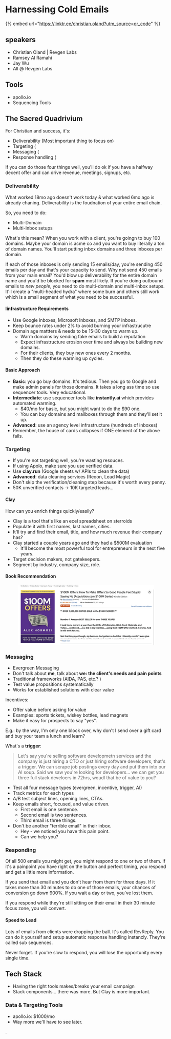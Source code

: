 # Harnessing Cold Emails

{% embed url="https://linktr.ee/christian.oland?utm_source=qr_code" %}



## speakers

* Christian Oland | Revgen Labs
* Ramsey Al Ramahi
* Jay Wu
* All @ Revgen Labs

## Tools

* apollo.io
* Sequencing Tools

## The Sacred Quadrivium

For Christian and success, it's:

* Deliverability (Most important thing to focus on)
* Targeting (
* Messaging (
* Response handling (

If you can do those four things well, you'll do ok if you have a halfway decent offer and can drive revenue, meetings, signups, etc.

### Deliverability

What worked 18mo ago doesn't work today & what worked 6mo ago is already chaning. Deliverability is the foudnation of your entire email chain.

So, you need to do:

* Multi-Domain
* Multi-Inbox setups

What's this mean? When you work with a client, you're goingn to buy 100 domains. Maybe your domain is acme co and you want to buy literally a ton of domain names. You'll start putting inbox domains and three inboxes per domain.&#x20;

If each of those inboxes is only sending 15 emails/day, you're sending 450 emails per day and that's your capacity to send. Why not send 450 emails from your main email? You'd blow up deliverability for the entire domain name and you'd be blocked for **spam** most likely. If you're doing outbound emails to _new people_, you need to do multi-domain and multi-inbox setups. It'll create a "multi-headed hydra" where some burn and others still work which is a small segment of what you need to be successful.

#### Iinfrastructure Requirements

* Use Google inboxes, Microsoft Inboxes, and SMTP inboes.
* Keep bounce rates under 2% to avoid burning your infrastrucutre
* Domain age mattters & needs to be 15-30 days to warm up.&#x20;
  * Warm domains by sending fake emails to build a reputation
  * Expect infrastructure erosion over time and always be building new domains.&#x20;
  * For their clients, they buy new ones every 2 months.
  * Then they do these warming up cycles.&#x20;

#### Basic Approach

* **Basic**: you go buy domains. It's tedious. Then you go to Google and make admin panels for those domains. It takes a long ass time so use sequencer tools. Very educational.&#x20;
* **Intermediate**: use sequencer tools like **instantly.ai** which provides automated warming.
  * $40/mo for basic, but you might want to do the $90 one.&#x20;
  * You can buy domains and mailboxes through them and they'll set it up.&#x20;
* **Advanced**: use an agency level infrastructure (hundreds of inboxes)
* Remember, the house of cards collapses if ONE element of the above fails.&#x20;



### Targeting

* If you're not targeting well, you're wasting resouces.
* If using Apolo, make sure you use verified data.
* Use **clay.run** (Google sheets w/ APIs to clean the data)
* **Advanced**: data cleaning services (Reoon, Lead Magic)
* Don't skip the verification/cleaning step because it's worth every penny.
* 50K unverified contacts -> 10K targeted leads...

#### Clay

How can you enrich things quickly/easily?

* Clay is a tool that's like an ecel spreadsheet on sterroids
* Populate it with first names, last names, cities.&#x20;
* It'll try and find their email, title, and how much revenue their company has?
* Clay started a couple years ago and they had a $500M evaluation
  * It'll become the most powerful tool for entrepreneurs in the next five years.
* Target decision makers, not gatekeepers.
* Segment by industry, company size, role.&#x20;

#### Book Recommendation



<figure><img src="../../../.gitbook/assets/CleanShot 2025-06-11 at 12.31.53@2x.png" alt=""><figcaption></figcaption></figure>

### Messaging

* Evergreen Messaging
* Don't talk about **me**, talk about **we: the client's needs and pain points**&#x20;
* Traditional frameworks (AIDA, PAS, etc.? )
* Test value propositions systematically
* Works for established solutions with clear value

Incentives:

* Offer value before asking for value
* Examples: sports tickets, wiskey bottles, lead magnets
* Make it easy for prospects to say "yes".&#x20;

E.g.: by the way, I'm only one block over, why don't I send over a gift card and buy your team a lunch and learn?

What's a **trigger**:&#x20;

> Let's say you're selling software developmetn services and the company is just hiring a CTO or just hiring software developers, that's a trigger. We can scrape job postings every day and put them into our AI soup. Said we saw you're looking for developers... we can get you three full stack develoers in 72hrs, woudl that be of value to you?&#x20;

* Test all four message types (evergreen, incentive, trigger, AI)
* Track metrics for each types
* A/B test subject lines, opening lines, CTAs.
* Keep emails short, focused, and value driven.
  * First email is one sentence.
  * Second email is two sentences.
  * Third email is three things.
* Don't be another "terrible email" in their inbox.
  * Hey - we noticed you have this pain point.
  * Can we help you?

### Responding

Of all 500 emails you might get, you might respond to one or two of them. If it's a painpoint you have right on the button and perfect timing, you respond and get a little more information.&#x20;

If you send that email and you don't hear from them for three days. If it takes more than 30 minutes to do one of those emails, your chances of conversion go down 900%. If you wait a day or two, you've lost them.

If you respond while they're still sitting on their email in their 30 minute focus zone, you will convert.&#x20;

#### Speed to Lead

Lots of emails from clients were dropping the ball. It's called RevReply. You can do it yourself and setup automatic response handling instancly. They're called sub sequences.&#x20;

Never forget. If you're slow to respond, you will lose the opportunity every single time.&#x20;

## Tech Stack

* Having the right tools makes/breaks your email campaign
* Stack components... there was more. But Clay is more important.

### Data & Targeting Tools

* apollo.io: $1000/mo
* Way more we'll have to see later.&#x20;

.



